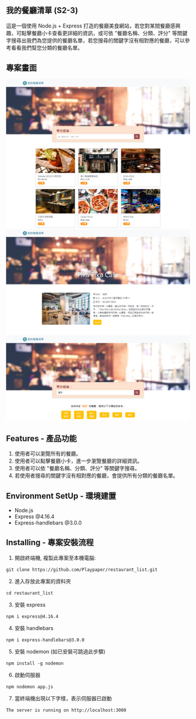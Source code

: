 ## 我的餐廳清單 (S2-3)
這是一個使用 Node.js + Express 打造的餐廳美食網站，若您對某間餐廳感興趣，可點擊餐廳小卡查看更詳細的資訊，或可依 "餐廳名稱、分類、評分" 等關鍵字搜尋出我們為您提供的餐廳名單，若您搜尋的關鍵字沒有相對應的餐廳，可以參考看看我們幫您分類的餐廳名單。

## 專案畫面

![This is an image](https://github.com/Playpaper/restaurant_list/blob/main/public/img/index.png)
![This is an image](https://github.com/Playpaper/restaurant_list/blob/main/public/img/description.png)
![This is an image](https://github.com/Playpaper/restaurant_list/blob/main/public/img/notFound.png)

## Features - 產品功能
1. 使用者可以瀏覽所有的餐廳。
2. 使用者可以點擊餐廳小卡，進一步瀏覽餐廳的詳細資訊。
3. 使用者可以依 "餐廳名稱、分類、評分" 等關鍵字搜尋。
4. 若使用者搜尋的關鍵字沒有相對應的餐廳，會提供所有分類的餐廳名單。

## Environment SetUp - 環境建置
- Node.js
- Express @4.16.4
- Express-handlebars @3.0.0

## Installing - 專案安裝流程
1. 開啟終端機, 複製此專案至本機電腦:
```
git clone https://github.com/Playpaper/restaurant_list.git
```
2. 進入存放此專案的資料夾
```
cd restaurant_list
```
3. 安裝 express
```
npm i express@4.16.4
```
4. 安裝 handlebars
```
npm i express-handlebars@3.0.0
```
5. 安裝 nodemon (如已安裝可跳過此步驟)
```
npm install -g nodemon
```
6. 啟動伺服器
```
npm nodemon app.js 
```
7. 當終端機出現以下字樣，表示伺服器已啟動
```
The server is running on http://localhost:3000
```
